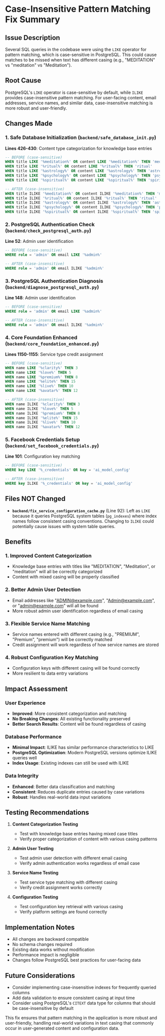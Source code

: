 # Case-Insensitive Pattern Matching Fix Summary

## Issue Description
Several SQL queries in the codebase were using the `LIKE` operator for pattern matching, which is case-sensitive in PostgreSQL. This could cause matches to be missed when text has different casing (e.g., "MEDITATION" vs "meditation" vs "Meditation").

## Root Cause
PostgreSQL's `LIKE` operator is case-sensitive by default, while `ILIKE` provides case-insensitive pattern matching. For user-facing content, email addresses, service names, and similar data, case-insensitive matching is more robust and user-friendly.

## Changes Made

### 1. Safe Database Initialization (`backend/safe_database_init.py`)
**Lines 426-430**: Content type categorization for knowledge base entries
```sql
-- BEFORE (case-sensitive)
WHEN title LIKE '%meditation%' OR content LIKE '%meditation%' THEN 'meditation'
WHEN title LIKE '%ritual%' OR content LIKE '%ritual%' THEN 'ritual'
WHEN title LIKE '%astrology%' OR content LIKE '%astrology%' THEN 'astrology'
WHEN title LIKE '%psychology%' OR content LIKE '%psychology%' THEN 'psychology'
WHEN title LIKE '%spiritual%' OR content LIKE '%spiritual%' THEN 'spiritual'

-- AFTER (case-insensitive)
WHEN title ILIKE '%meditation%' OR content ILIKE '%meditation%' THEN 'meditation'
WHEN title ILIKE '%ritual%' OR content ILIKE '%ritual%' THEN 'ritual'
WHEN title ILIKE '%astrology%' OR content ILIKE '%astrology%' THEN 'astrology'
WHEN title ILIKE '%psychology%' OR content ILIKE '%psychology%' THEN 'psychology'
WHEN title ILIKE '%spiritual%' OR content ILIKE '%spiritual%' THEN 'spiritual'
```

### 2. PostgreSQL Authentication Check (`backend/check_postgresql_auth.py`)
**Line 52**: Admin user identification
```sql
-- BEFORE (case-sensitive)
WHERE role = 'admin' OR email LIKE '%admin%'

-- AFTER (case-insensitive)
WHERE role = 'admin' OR email ILIKE '%admin%'
```

### 3. PostgreSQL Authentication Diagnosis (`backend/diagnose_postgresql_auth.py`)
**Line 148**: Admin user identification
```sql
-- BEFORE (case-sensitive)
WHERE role = 'admin' OR email LIKE '%admin%'

-- AFTER (case-insensitive)
WHERE role = 'admin' OR email ILIKE '%admin%'
```

### 4. Core Foundation Enhanced (`backend/core_foundation_enhanced.py`)
**Lines 1150-1155**: Service type credit assignment
```sql
-- BEFORE (case-sensitive)
WHEN name LIKE '%clarity%' THEN 3
WHEN name LIKE '%love%' THEN 5
WHEN name LIKE '%premium%' THEN 8
WHEN name LIKE '%elite%' THEN 15
WHEN name LIKE '%live%' THEN 10
WHEN name LIKE '%avatar%' THEN 12

-- AFTER (case-insensitive)
WHEN name ILIKE '%clarity%' THEN 3
WHEN name ILIKE '%love%' THEN 5
WHEN name ILIKE '%premium%' THEN 8
WHEN name ILIKE '%elite%' THEN 15
WHEN name ILIKE '%live%' THEN 10
WHEN name ILIKE '%avatar%' THEN 12
```

### 5. Facebook Credentials Setup (`backend/set_facebook_credentials.py`)
**Line 101**: Configuration key matching
```sql
-- BEFORE (case-sensitive)
WHERE key LIKE '%_credentials' OR key = 'ai_model_config'

-- AFTER (case-insensitive)
WHERE key ILIKE '%_credentials' OR key = 'ai_model_config'
```

## Files NOT Changed
- **`backend/fix_service_configuration_cache.py`** (Line 92): Left as `LIKE` because it queries PostgreSQL system tables (`pg_indexes`) where index names follow consistent casing conventions. Changing to `ILIKE` could potentially cause issues with system table queries.

## Benefits

### 1. **Improved Content Categorization**
- Knowledge base entries with titles like "MEDITATION", "Meditation", or "meditation" will all be correctly categorized
- Content with mixed casing will be properly classified

### 2. **Better Admin User Detection**
- Email addresses like "ADMIN@example.com", "Admin@example.com", or "admin@example.com" will all be found
- More robust admin user identification regardless of email casing

### 3. **Flexible Service Name Matching**
- Service names entered with different casing (e.g., "PREMIUM", "Premium", "premium") will be correctly matched
- Credit assignment will work regardless of how service names are stored

### 4. **Robust Configuration Key Matching**
- Configuration keys with different casing will be found correctly
- More resilient to data entry variations

## Impact Assessment

### **User Experience**
- **Improved**: More consistent categorization and matching
- **No Breaking Changes**: All existing functionality preserved
- **Better Search Results**: Content will be found regardless of casing

### **Database Performance**
- **Minimal Impact**: ILIKE has similar performance characteristics to LIKE
- **PostgreSQL Optimization**: Modern PostgreSQL versions optimize ILIKE queries well
- **Index Usage**: Existing indexes can still be used with ILIKE

### **Data Integrity**
- **Enhanced**: Better data classification and matching
- **Consistent**: Reduces duplicate entries caused by case variations
- **Robust**: Handles real-world data input variations

## Testing Recommendations

1. **Content Categorization Testing**
   - Test with knowledge base entries having mixed case titles
   - Verify proper categorization of content with various casing patterns

2. **Admin User Testing**
   - Test admin user detection with different email casing
   - Verify admin authentication works regardless of email case

3. **Service Name Testing**
   - Test service type matching with different casing
   - Verify credit assignment works correctly

4. **Configuration Testing**
   - Test configuration key retrieval with various casing
   - Verify platform settings are found correctly

## Implementation Notes

- All changes are backward compatible
- No schema changes required
- Existing data works without modification
- Performance impact is negligible
- Changes follow PostgreSQL best practices for user-facing data

## Future Considerations

- Consider implementing case-insensitive indexes for frequently queried columns
- Add data validation to ensure consistent casing at input time
- Consider using PostgreSQL's `CITEXT` data type for columns that should be case-insensitive by default

This fix ensures that pattern matching in the application is more robust and user-friendly, handling real-world variations in text casing that commonly occur in user-generated content and configuration data.